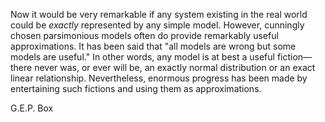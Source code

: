 Now it would be very remarkable if any system existing in the real world could be *exactly* represented by any simple model. However, cunningly chosen parsimonious models often do provide remarkably useful approximations. It has been said that "all models are wrong but some models are useful." In other words, any model is at best a useful fiction—there never was, or ever will be, an exactly normal distribution or an exact linear relationship. Nevertheless, enormous progress has been made by entertaining such fictions and using them as approximations.

G.E.P. Box